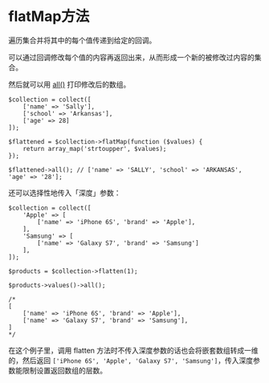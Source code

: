 # flatMap方法

遍历集合并将其中的每个值传递到给定的回调。

可以通过回调修改每个值的内容再返回出来，从而形成一个新的被修改过内容的集合。

然后就可以用 [all()](/collections/all.md) 打印修改后的数组。

```
$collection = collect([
    ['name' => 'Sally'],
    ['school' => 'Arkansas'],
    ['age' => 28]
]);

$flattened = $collection->flatMap(function ($values) {
    return array_map('strtoupper', $values);
});

$flattened->all(); // ['name' => 'SALLY', 'school' => 'ARKANSAS', 'age' => '28'];
```

还可以选择性地传入「深度」参数：

```
$collection = collect([
    'Apple' => [
        ['name' => 'iPhone 6S', 'brand' => 'Apple'],
    ],
    'Samsung' => [
        ['name' => 'Galaxy S7', 'brand' => 'Samsung']
    ],
]);

$products = $collection->flatten(1);

$products->values()->all();

/*
[
    ['name' => 'iPhone 6S', 'brand' => 'Apple'],
    ['name' => 'Galaxy S7', 'brand' => 'Samsung'],
]
*/
```

在这个例子里，调用 flatten 方法时不传入深度参数的话也会将嵌套数组转成一维的，然后返回 `['iPhone 6S', 'Apple', 'Galaxy S7', 'Samsung']`，传入深度参数能限制设置返回数组的层数。